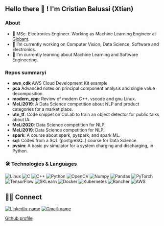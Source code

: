 ## Hello there 👋 ! I'm Cristian Belussi (Xtian)
  
### About 
- :robot: MSc. Electronics Engineer. Working as Machine Learning Engineer at [Globant](https://www.forbes.com/companies/globant).
- :telescope: I’m currently working on Computer Vision, Data Science, Software and Electronics.
- :blue_book: I'm currently learning about Machine Learning and Software Engineering.
  
### Repos summaryi
* **aws_cdk** AWS Cloud Development Kit example
* **pca** Advanced notes on principal component analysis and single value decomposition.
* **modern_cpp**: Review of modern C++. vscode and gnu Linux.
* **MeLi2019**: A Data Science competition about NLP and product categories for a market place.
* **utn_tf**: Code snippet on CoLab to train an object detector for public talks about IA.
* **MeLi2020**: Data Science competition for NLP.
* **MeLi2019**: Data Science competition for NLP.
* **spark**: A course about spark, pyspark, and spark ML.
* **sql**: Codes from a SQL (postgreSQL) course for Data Science.
* **pvsim**: A basic pv simulator for a system charging and discharging, in Python.
  
### 🛠  Technologies & Languages

![Linux](https://img.shields.io/badge/-Linux-000?&logo=Linux)
![C](https://img.shields.io/badge/C-00599C?&logo=c)
![C++](https://img.shields.io/badge/C%2B%2B-00599C?&logo=c%2B%2B)
![Python](https://img.shields.io/badge/Python-FFD43B?&logo=python)
![OpenCV](https://img.shields.io/badge/OpenCV-27338e?&logo=OpenCV)
![Numpy](https://img.shields.io/badge/Numpy-777BB4?&logo=numpy)
![Pandas](https://img.shields.io/badge/Pandas-2C2D72?&logo=pandas)
![PyTorch](https://img.shields.io/badge/PyTorch-EE4C2C?&logo=PyTorch)
![TensorFlow](https://img.shields.io/badge/TensorFlow-FF6F00?&logo=TensorFlow)
![SKLearn](https://img.shields.io/badge/scikit_learn-F7931E?&logo=scikit-learn)
![Docker](https://img.shields.io/badge/Docker-2CA5E0?&logo=docker)
![Kubernetes](https://img.shields.io/badge/kubernetes-326ce5.svg?&logo=kubernetes)
![Rancher](https://img.shields.io/badge/Rancher-0075A8?&logo=rancher)
![AWS](https://img.shields.io/badge/Amazon_AWS-FF9900?&logo=amazonaws)

## 🙋‍♂️ Connect

[![LinkedIn-name](https://img.shields.io/badge/LinkedIn-0077B5?&logo=linkedin&logoColor=white)][linkedin]
[![Gmail-name](https://img.shields.io/badge/Gmail-D14836?&logo=gmail&logoColor=white)][gmail]

[Github profile](https://xtianhb.github.io)

[linkedin]: https://www.linkedin.com/in/xtianhb
[gmail]: mailto:cristian{.}belussi{at}gmail{.}com
